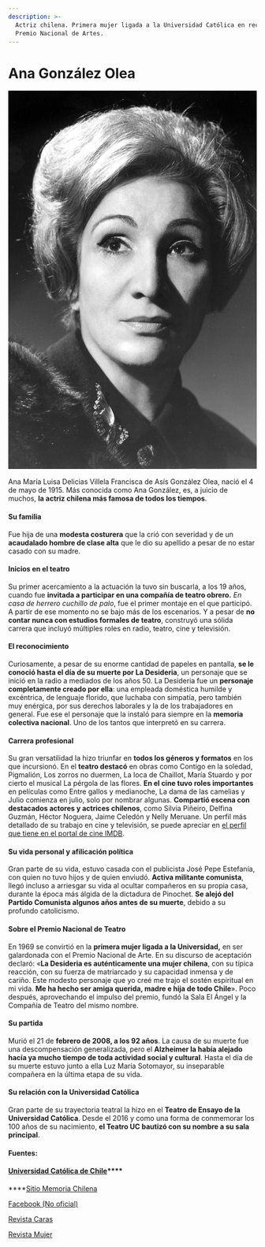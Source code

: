 ```yaml
---
description: >-
  Actriz chilena. Primera mujer ligada a la Universidad Católica en recibir
  Premio Nacional de Artes.
---
```


# Ana González Olea

![Ana Gonz&#xE1;lez Olea. Foto: Banco Im&#xE1;genes UC](../../.gitbook/assets/anagonzalez2.jpg)

Ana María Luisa Delicias Villela Francisca de Asís González Olea, nació el 4 de mayo de 1915. Más conocida como Ana González, es, a juicio de muchos, **la actriz chilena más famosa de todos los tiempos**.

#### Su familia

Fue hija de una **modesta costurera** que la crió con severidad y de un **acaudalado hombre de clase alta** que le dio su apellido a pesar de no estar casado con su madre.



#### Inicios en el teatro

Su primer acercamiento a la actuación la tuvo sin buscarla, a los 19 años, cuando fue **invitada a participar en una compañía de teatro obrero.** _En casa de herrero cuchillo de palo_, fue el primer montaje en el que participó. A partir de ese momento no se bajo más de los escenarios. Y a pesar de **no contar nunca con estudios formales de teatro**, construyó una sólida carrera que incluyó múltiples roles en radio, teatro, cine y televisión.



#### El reconocimiento

Curiosamente, a pesar de su enorme cantidad de papeles en pantalla, **se le conoció hasta el día de su muerte por La Desideria**, un personaje que se inició en la radio a mediados de los años 50. La Desideria fue un **personaje completamente creado por ella**: una empleada doméstica humilde y excéntrica, de lenguaje florido, que luchaba con simpatía, pero también muy enérgica, por sus derechos laborales y la de los trabajadores en general. Fue ese el personaje que la instaló para siempre en la **memoria colectiva nacional**. Uno de los tantos que interpretó en su carrera.



#### Carrera profesional

Su gran versatilidad la hizo triunfar en **todos los géneros y formatos** en los que incursionó. En el **teatro destacó** en obras como Contigo en la soledad, Pigmalión, Los zorros no duermen, La loca de Chaillot, María Stuardo y por cierto el musical La pérgola de las flores. **En el cine tuvo roles importantes** en películas como Entre gallos y medianoche, La dama de las camelias y Julio comienza en julio, solo por nombrar algunas. **Compartió escena con destacados actores y actrices chilenos**, como Silvia Piñeiro, Delfina Guzmán, Héctor Noguera, Jaime Celedón y Nelly Meruane. Un perfil más detallado de su trabajo en cine y televisión, se puede apreciar en [el perfil que tiene en el portal de cine IMDB](https://www.imdb.com/name/nm0328039/).



#### Su vida personal y afilicación política

Gran parte de su vida, estuvo casada con el publicista José Pepe Estefanía, con quien no tuvo hijos y de quien enviudó. **Activa militante comunista**, llegó incluso a arriesgar su vida al ocultar compañeros en su propia casa, durante la época más álgida de la dictadura de Pinochet. **Se alejó del Partido Comunista algunos años antes de su muerte**, debido a su profundo catolicismo.



#### Sobre el Premio Nacional de Teatro

En 1969 se convirtió en la **primera mujer ligada a la Universidad,** en ser galardonada con el Premio Nacional de Arte. En su discurso de aceptación declaró: «**La Desideria es auténticamente una mujer chilena**, con su típica reacción, con su fuerza de matriarcado y su capacidad inmensa y de cariño. Este modesto personaje que yo creé me trajo el sostén espiritual en mi vida. **Me ha hecho ser amiga querida, madre e hija de todo Chile**». Poco después, aprovechando el impulso del premio, fundó la Sala El Ángel y la Compañía de Teatro del mismo nombre.



#### Su partida

Murió el 21 de **febrero de 2008, a los 92 años**. La causa de su muerte fue una descompensación generalizada, pero el **Alzheimer la había alejado hacía ya mucho tiempo de toda actividad social y cultural**. Hasta el día de su muerte estuvo junto a ella Luz María Sotomayor, su inseparable compañera en la última etapa de su vida.



#### Su relación con la Universidad Católica

Gran parte de su trayectoria teatral la hizo en el **Teatro de Ensayo de la Universidad Católica**. Desde el 2016 y como una forma de conmemorar los 100 años de su nacimiento, **el Teatro UC bautizó con su nombre a su sala principal**.

#### Fuentes:

#### [**Universidad Católica de Chile**](https://www.uc.cl/es/la-universidad/noticias/30547-ana-gonzalez-actriz-multifacetica-y-diva-popular)\*\*\*\*

\*\*\*\*[Sitio Memoria Chilena](http://www.memoriachilena.gob.cl/602/w3-article-91986.html)

[Facebook \(No oficial\)](https://www.facebook.com/ladesideriaanagonzalez/)

[Revista Caras](http://www.caras.cl/tag/ana-gonzalez/) 

[Revista Mujer ](http://www.revistamujer.cl/2011/09/11/01/contenido/20_2719_9.shtml/)

